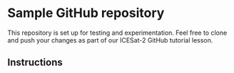 # Sample GitHub repository

This repository is set up for testing and experimentation. Feel free to clone and push your changes as part of our ICESat-2 GitHub tutorial lesson.

## Instructions
